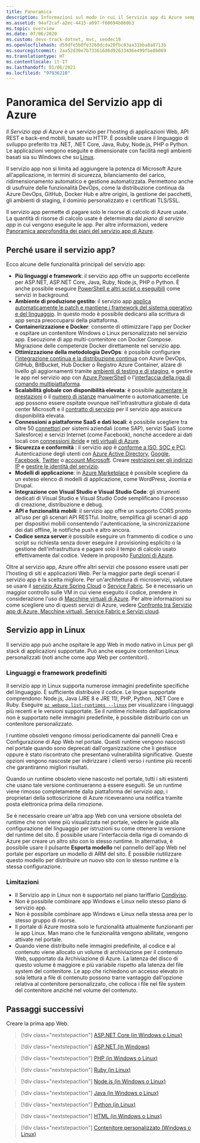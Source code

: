 ```yaml
---
title: Panoramica
description: Informazioni sul modo in cui il Servizio app di Azure semplifica lo sviluppo e l'hosting di applicazioni Web
ms.assetid: 94af2caf-a2ec-4415-a097-f60694b860b3
ms.topic: overview
ms.date: 07/06/2020
ms.custom: devx-track-dotnet, mvc, seodec18
ms.openlocfilehash: d59dfe5b0fe3268dcda20fbc83aa31bba8a8713b
ms.sourcegitcommit: 2aa52d30e7b733616d6d92633436e499fbe8b069
ms.translationtype: HT
ms.contentlocale: it-IT
ms.lasthandoff: 01/06/2021
ms.locfileid: "97936210"
---
```

# <a name="app-service-overview"></a>Panoramica del Servizio app di Azure

*Il Servizio app di Azure* è un servizio per l'hosting di applicazioni Web, API REST e back-end mobili, basato su HTTP. È possibile usare il linguaggio di sviluppo preferito tra .NET, .NET Core, Java, Ruby, Node.js, PHP o Python. Le applicazioni vengono eseguite e dimensionate con facilità negli ambienti basati sia su Windows che su [Linux](#app-service-on-linux).

Il servizio app non si limita ad aggiungere la potenza di Microsoft Azure all'applicazione, in termini di sicurezza, bilanciamento del carico, ridimensionamento automatico e gestione automatizzata. Permettono anche di usufruire delle funzionalità DevOps, come la distribuzione continua da Azure DevOps, GitHub, Docker Hub e altre origini, la gestione dei pacchetti, gli ambienti di staging, il dominio personalizzato e i certificati TLS/SSL. 

Il servizio app permette di pagare solo le risorse di calcolo di Azure usate. La quantità di risorse di calcolo usate è determinata dal _piano di servizio app_ in cui vengono eseguite le app. Per altre informazioni, vedere [Panoramica approfondita dei piani del servizio app di Azure](overview-hosting-plans.md).

## <a name="why-use-app-service"></a>Perché usare il servizio app?

Ecco alcune delle funzionalità principali del servizio app:

* **Più linguaggi e framework**: il servizio app offre un supporto eccellente per ASP.NET, ASP.NET Core, Java, Ruby, Node.js, PHP o Python. È anche possibile eseguire [PowerShell e altri script o eseguibili](webjobs-create.md) come servizi in background.
* **Ambiente di produzione gestito**: il servizio app [applica automaticamente le patch e mantiene i framework del sistema operativo e del linguaggio](overview-patch-os-runtime.md). In questo modo è possibile dedicarsi alla scrittura di app senza preoccuparsi della piattaforma.
* **Containerizzazione e Docker**: consente di ottimizzare l'app per Docker e ospitare un contenitore Windows o Linux personalizzato nel servizio app. Esecuzione di app multi-contenitore con Docker Compose. Migrazione delle competenze Docker direttamente nel servizio app.
* **Ottimizzazione della metodologia DevOps**: è possibile configurare [l'integrazione continua e la distribuzione continua](deploy-continuous-deployment.md) con Azure DevOps, GitHub, BitBucket, Hub Docker o Registro Azure Container, alzare di livello gli aggiornamenti tramite [ambienti di testing e di staging](deploy-staging-slots.md), e gestire le app nel servizio app con [Azure PowerShell](/powershell/azure/) o l'[interfaccia della riga di comando multipiattaforma](/cli/azure/install-azure-cli).
* **Scalabilità globale con disponibilità elevata**: è possibile [aumentare le prestazioni](manage-scale-up.md) o il [numero di istanze](../azure-monitor/platform/autoscale-get-started.md) manualmente o automaticamente. Le app possono essere ospitate ovunque nell'infrastruttura globale di data center Microsoft e il [contratto di servizio](https://azure.microsoft.com/support/legal/sla/app-service/) per il servizio app assicura disponibilità elevata.
* **Connessioni a piattaforme SaaS e dati locali**: è possibile scegliere tra oltre 50 [connettori](../connectors/apis-list.md) per sistemi aziendali (come SAP), servizi SaaS (come Salesforce) e servizi Internet (come Facebook), nonché accedere ai dati locali con [connessioni ibride](app-service-hybrid-connections.md) e [reti virtuali di Azure](web-sites-integrate-with-vnet.md).
* **Sicurezza e conformità** : il servizio app è [conforme a ISO, SOC e PCI](https://www.microsoft.com/en-us/trustcenter). Autenticazione degli utenti con [Azure Active Directory](configure-authentication-provider-aad.md), [Google](configure-authentication-provider-google.md), [Facebook](configure-authentication-provider-facebook.md), [Twitter](configure-authentication-provider-twitter.md) o [account Microsoft](configure-authentication-provider-microsoft.md). Creare [restrizioni per gli indirizzi IP](app-service-ip-restrictions.md) e [gestire le identità del servizio](overview-managed-identity.md).
* **Modelli di applicazione**: in [Azure Marketplace](https://azure.microsoft.com/marketplace/) è possibile scegliere da un esteso elenco di modelli di applicazione, come WordPress, Joomla e Drupal.
* **Integrazione con Visual Studio e Visual Studio Code**: gli strumenti dedicati di Visual Studio e Visual Studio Code semplificano il processo di creazione, distribuzione e debug.
* **API e funzionalità mobili**: il servizio app offre un supporto CORS pronto all'uso per gli scenari API RESTful. Inoltre, semplifica gli scenari di app per dispositivi mobili consentendo l'autenticazione, la sincronizzazione dei dati offline, le notifiche push e altro ancora.
* **Codice senza server**:è possibile eseguire un frammento di codice o uno script su richiesta senza dover eseguire il provisioning esplicito o la gestione dell'infrastruttura e pagare solo il tempo di calcolo usato effettivamente dal codice. Vedere in proposito [Funzioni di Azure](../azure-functions/index.yml).

Oltre al servizio app, Azure offre altri servizi che possono essere usati per l'hosting di siti e applicazioni Web. Per la maggior parte degli scenari il servizio app è la scelta migliore.  Per un'architettura di microservizi, valutare se usare il [servizio Azure Spring Cloud](../spring-cloud/index.yml) o [Service Fabric](https://azure.microsoft.com/documentation/services/service-fabric).  Se è necessario un maggior controllo sulle VM in cui viene eseguito il codice, prendere in considerazione l'uso di [Macchine virtuali di Azure](https://azure.microsoft.com/documentation/services/virtual-machines/). Per altre informazioni su come scegliere uno di questi servizi di Azure, vedere [Confronto tra Servizio app di Azure, Macchine virtuali, Service Fabric e Servizi cloud](/azure/architecture/guide/technology-choices/compute-decision-tree).

## <a name="app-service-on-linux"></a>Servizio app in Linux

Il servizio app può anche ospitare le app Web in modo nativo in Linux per gli stack di applicazioni supportate. Può anche eseguire contenitori Linux personalizzati (noti anche come app Web per contenitori).

### <a name="built-in-languages-and-frameworks"></a>Linguaggi e framework predefiniti

Il servizio app in Linux supporta numerose immagini predefinite specifiche del linguaggio. È sufficiente distribuire il codice. Le lingue supportate comprendono: Node.js, Java (JRE 8 e JRE 11), PHP, Python, .NET Core e Ruby. Eseguire [`az webapp list-runtimes --linux`](/cli/azure/webapp#az-webapp-list-runtimes) per visualizzare i linguaggi più recenti e le versioni supportate. Se il runtime richiesto dall'applicazione non è supportato nelle immagini predefinite, è possibile distribuirlo con un contenitore personalizzato.

I runtime obsoleti vengono rimossi periodicamente dai pannelli Crea e Configurazione di App Web nel portale. Questi runtime vengono nascosti nel portale quando sono deprecati dall'organizzazione che li gestisce oppure è stato riscontrato che presentano vulnerabilità significative. Queste opzioni vengono nascoste per indirizzare i clienti verso i runtime più recenti che garantiranno migliori risultati. 

Quando un runtime obsoleto viene nascosto nel portale, tutti i siti esistenti che usano tale versione continueranno a essere eseguiti. Se un runtime viene rimosso completamente dalla piattaforma del servizio app, i proprietari della sottoscrizione di Azure riceveranno una notifica tramite posta elettronica prima della rimozione.

Se è necessario creare un'altra app Web con una versione obsoleta del runtime che non viene più visualizzata nel portale, vedere le guide alla configurazione del linguaggio per istruzioni su come ottenere la versione del runtime del sito. È possibile usare l'interfaccia della riga di comando di Azure per creare un altro sito con lo stesso runtime. In alternativa, è possibile usare il pulsante **Esporta modello** nel pannello dell'app Web nel portale per esportare un modello di ARM del sito. È possibile riutilizzare questo modello per distribuire un nuovo sito con lo stesso runtime e la stessa configurazione.

### <a name="limitations"></a>Limitazioni

- Il Servizio app in Linux non è supportato nel piano tariffario [Condiviso](https://azure.microsoft.com/pricing/details/app-service/plans/). 
- Non è possibile combinare app Windows e Linux nello stesso piano di servizio app.  
- Non è possibile combinare app Windows e Linux nella stessa area per lo stesso gruppo di risorse.
- Il portale di Azure mostra solo le funzionalità attualmente funzionanti per le app Linux. Man mano che le funzionalità vengono abilitate, vengono attivate nel portale.
- Quando viene distribuito nelle immagini predefinite, al codice e al contenuto viene allocato un volume di archiviazione per il contenuto Web, supportato da Archiviazione di Azure. La latenza del disco di questo volume è maggiore e più variabile rispetto alla latenza del file system del contenitore. Le app che richiedono un accesso elevato in sola lettura a file di contenuto possono trarre vantaggio dall'opzione relativa al contenitore personalizzato, che colloca i file nel file system del contenitore anziché nel volume del contenuto.

## <a name="next-steps"></a>Passaggi successivi

Creare la prima app Web.

> [!div class="nextstepaction"]
> [ASP.NET Core (in Windows o Linux)](quickstart-dotnetcore.md)

> [!div class="nextstepaction"]
> [ASP.NET (in Windows)](quickstart-dotnet-framework.md)

> [!div class="nextstepaction"]
> [PHP (in Windows o Linux)](quickstart-php.md)

> [!div class="nextstepaction"]
> [Ruby (in Linux)](quickstart-ruby.md)

> [!div class="nextstepaction"]
> [Node.js (in Windows o Linux)](quickstart-nodejs.md)

> [!div class="nextstepaction"]
> [Java (in Windows o Linux)](quickstart-java.md)

> [!div class="nextstepaction"]
> [Python (in Linux)](quickstart-python.md)

> [!div class="nextstepaction"]
> [HTML (in Windows o Linux)](quickstart-html.md)

> [!div class="nextstepaction"]
> [Contenitore personalizzato (Windows o Linux)](tutorial-custom-container.md)
